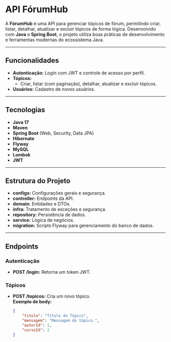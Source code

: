 # API FórumHub

A **FórumHub** é uma API para gerenciar tópicos de fórum, permitindo criar, listar, detalhar, atualizar e excluir tópicos de forma lógica. Desenvolvido com **Java** e **Spring Boot**, o projeto utiliza boas práticas de desenvolvimento e ferramentas modernas do ecossistema Java.

---

## Funcionalidades

- **Autenticação:** Login com JWT e controle de acesso por perfil.
- **Tópicos:** 
  - Criar, listar (com paginação), detalhar, atualizar e excluir tópicos.
- **Usuários:** Cadastro de novos usuários.

---

## Tecnologias

- **Java 17**
- **Maven**
- **Spring Boot** (Web, Security, Data JPA)
- **Hibernate**
- **Flyway**
- **MySQL**
- **Lombok**
- **JWT**

---

## Estrutura do Projeto

- **configs:** Configurações gerais e segurança.
- **controller:** Endpoints da API.
- **domain:** Entidades e DTOs.
- **infra:** Tratamento de exceções e segurança.
- **repository:** Persistência de dados.
- **service:** Lógica de negócios.
- **migration:** Scripts Flyway para gerenciamento do banco de dados.

---

## Endpoints

### Autenticação
- **POST /login:** Retorna um token JWT.

### Tópicos
- **POST /topicos:** Cria um novo tópico.  
  **Exemplo de body:**  
  ```json
  {
      "titulo": "Título do Tópico",
      "mensagem": "Mensagem do tópico.",
      "autorId": 1,
      "cursoId": 2
  }
